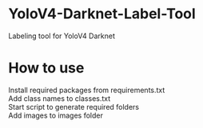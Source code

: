 # YoloV4-Darknet-Label-Tool
Labeling tool for YoloV4 Darknet
# How to use
Install required packages from requirements.txt
<br />
Add class names to classes.txt 
<br />
Start script to generate required folders 
<br />
Add images to images folder 
